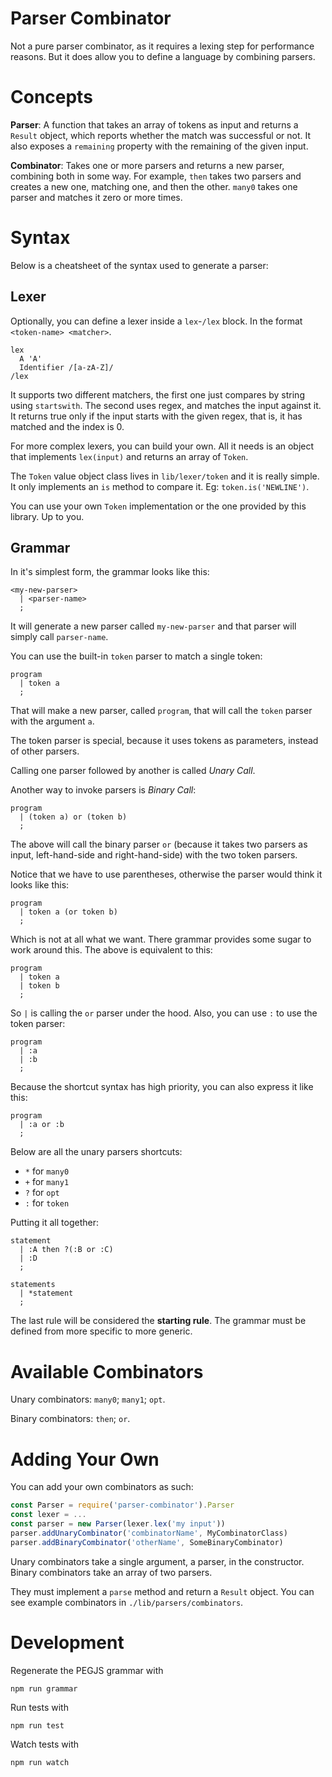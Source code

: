 # Parser Combinator
Not a pure parser combinator, as it requires a lexing step for performance
reasons. But it does allow you to define a language by combining parsers.

# Concepts
__Parser__: A function that takes an array of tokens as input and returns a
`Result` object, which reports whether the match was successful or not. It also
exposes a `remaining` property with the remaining of the given input.

__Combinator__: Takes one or more parsers and returns a new parser, combining
both in some way. For example, `then` takes two parsers and creates a new one,
matching one, and then the other. `many0` takes one parser and matches it zero
or more times.

# Syntax
Below is a cheatsheet of the syntax used to generate a parser:

## Lexer
Optionally, you can define a lexer inside a `lex`-`/lex` block. In the format
`<token-name> <matcher>`.

```
lex
  A 'A'
  Identifier /[a-zA-Z]/
/lex
```

It supports two different matchers, the first one just compares by string using
`startswith`. The second uses regex, and matches the input against it. It
returns  true only if the input starts with the given regex, that is, it has
matched and the index is 0.

For more complex lexers, you can build your own. All it needs is an object that
implements `lex(input)` and returns an array of `Token`.

The `Token` value object class lives in `lib/lexer/token` and it is really
simple. It only implements an `is` method to compare it. Eg:
`token.is('NEWLINE')`.

You can use your own `Token` implementation or the one provided by this library.
Up to you.

## Grammar
In it's simplest form, the grammar looks like this:

```
<my-new-parser>
  | <parser-name>
  ;
```

It will generate a new parser called `my-new-parser` and that parser will simply
call `parser-name`.

You can use the built-in `token` parser to match a single token:

```
program
  | token a
  ;
```

That will make a new parser, called `program`, that will call the `token` parser
with the argument `a`.

The token parser is special, because it uses tokens as parameters, instead of
other parsers.

Calling one parser followed by another is called _Unary Call_.

Another way to invoke parsers is _Binary Call_:

```
program
  | (token a) or (token b)
  ;
```

The above will call the binary parser `or` (because it takes two parsers as
input, left-hand-side and right-hand-side) with the two token parsers.

Notice that we have to use parentheses, otherwise the parser would think it
looks like this:

```
program
  | token a (or token b)
  ;
```

Which is not at all what we want. There grammar provides some sugar to work
around this. The above is equivalent to this:

```
program
  | token a
  | token b
  ;
```

So `|` is calling the `or` parser under the hood. Also, you can use `:` to
use the token parser:

```
program
  | :a
  | :b
  ;
```

Because the shortcut syntax has high priority, you can also express it like
this:

```
program
  | :a or :b
  ;
```

Below are all the unary parsers shortcuts:

* `*` for `many0`
* `+` for `many1`
* `?` for `opt`
* `:` for `token`

Putting it all together:

```
statement
  | :A then ?(:B or :C)
  | :D
  ;

statements
  | *statement
  ;
```

The last rule will be considered the __starting rule__. The grammar must be
defined from more specific to more generic.

# Available Combinators
Unary combinators: `many0`; `many1`; `opt`.

Binary combinators: `then`; `or`.

# Adding Your Own
You can add your own combinators as such:

```javascript
const Parser = require('parser-combinator').Parser
const lexer = ...
const parser = new Parser(lexer.lex('my input'))
parser.addUnaryCombinator('combinatorName', MyCombinatorClass)
parser.addBinaryCombinator('otherName', SomeBinaryCombinator)
```

Unary combinators take a single argument, a parser, in the constructor. Binary
combinators take an array of two parsers.

They must implement a `parse` method and return a `Result` object. You can see
example combinators in `./lib/parsers/combinators`.

# Development
Regenerate the PEGJS grammar with

    npm run grammar

Run tests with

    npm run test

Watch tests with

    npm run watch
